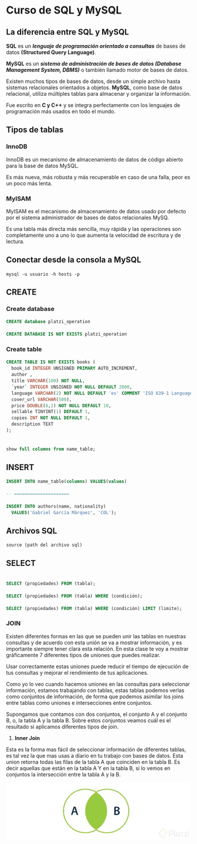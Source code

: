 # Curso de SQL y MySQL

## La diferencia entre SQL y MySQL

**SQL** es un **_lenguaje de programación orientado a consultas_** de bases de datos **(Structured Query Language)**.

**MySQL** es un **_sistema de administración de bases de datos (Database Management System, DBMS)_** o también llamado motor de bases de datos.

Existen muchos tipos de bases de datos, desde un simple archivo hasta sistemas relacionales orientados a objetos. **MySQL**, como base de datos relacional, utiliza múltiples tablas para almacenar y organizar la información.

Fue escrito en **C y C++** y se integra perfectamente con los lenguajes de programación más usados en todo el mundo.

## Tipos de tablas

### InnoDB

InnoDB es un mecanismo de almacenamiento de datos de código abierto para la base de datos MySQL.

Es más nueva, más robusta y más recuperable en caso de una falla, peor es un poco más lenta.

### MyISAM

MyISAM es el mecanismo de almacenamiento de datos usado por defecto por el sistema administrador de bases de datos relacionales MySQ.

Es una tabla más directa más sencilla, muy rápida y las operaciones son completamente uno a uno lo que aumenta la velocidad de escritura y de lectura.

## Conectar desde la consola a MySQL

```
mysql -u usuario -h hosts -p
```

## CREATE

### Create database

```SQL
CREATE database platzi_operation

CREATE DATABASE IS NOT EXISTS platzi_operation
```

### Create table

```SQL
CREATE TABLE IS NOT EXISTS books (
  book_id INTEGER UNSIGNED PRIMARY AUTO_INCREMENT,
  author ,
  title VARCHAR(100) NOT NULL,
  `year` INTEGER UNSIGNED NOT NULL DEFAULT 2000,
  language VARCHAR(2) NOT NULL DEFAULT 'es' COMMENT 'ISO 639-1 Language',
  cover_url VARCHAR(500),
  price DOUBLE(6,2) NOT NULL DEFAULT 10,
  sellable TINYINT(1) DEFAULT 1,
  copies INT NOT NULL DEFAULT 1,
  description TEXT
);


show full columns from name_table;
```

## INSERT

```SQL
INSERT INTO name_table(columns) VALUES(values)

-- =====================

INSERT INTO authors(name, nationality)
  VALUES('Gabriel García Márquez', 'COL');

```

## Archivos SQL

```
source (path del archivo sql)
```

## SELECT

```SQL

SELECT (propiedades) FROM (tabla);

SELECT (propiedades) FROM (tabla) WHERE (condición);

SELECT (propiedades) FROM (tabla) WHERE (condición) LIMIT (limite);

```

### JOIN

Existen diferentes formas en las que se pueden unir las tablas en nuestras consultas y de acuerdo con esta unión se va a mostrar información, y es importante siempre tener clara esta relación. En esta clase te voy a mostrar gráficamente 7 diferentes tipos de uniones que puedes realizar.

Usar correctamente estas uniones puede reducir el tiempo de ejecución de tus consultas y mejorar el rendimiento de tus aplicaciones.

Como yo lo veo cuando hacemos uniones en las consultas para seleccionar información, estamos trabajando con tablas, estas tablas podemos verlas como conjuntos de información, de forma que podemos asimilar los joins entre tablas como uniones e intersecciones entre conjuntos.

Supongamos que contamos con dos conjuntos, el conjunto A y el conjunto B, o, la tabla A y la tabla B. Sobre estos conjuntos veamos cuál es el resultado si aplicamos diferentes tipos de join.

1. **Inner Join**

Esta es la forma mas fácil de seleccionar información de diferentes tablas, es tal vez la que mas usas a diario en tu trabajo con bases de datos. Esta union retorna todas las filas de la tabla A que coinciden en la tabla B. Es decir aquellas que están en la tabla A Y en la tabla B, si lo vemos en conjuntos la intersección entre la tabla A y la B.

<img src="assets/inner-join.webp" >
